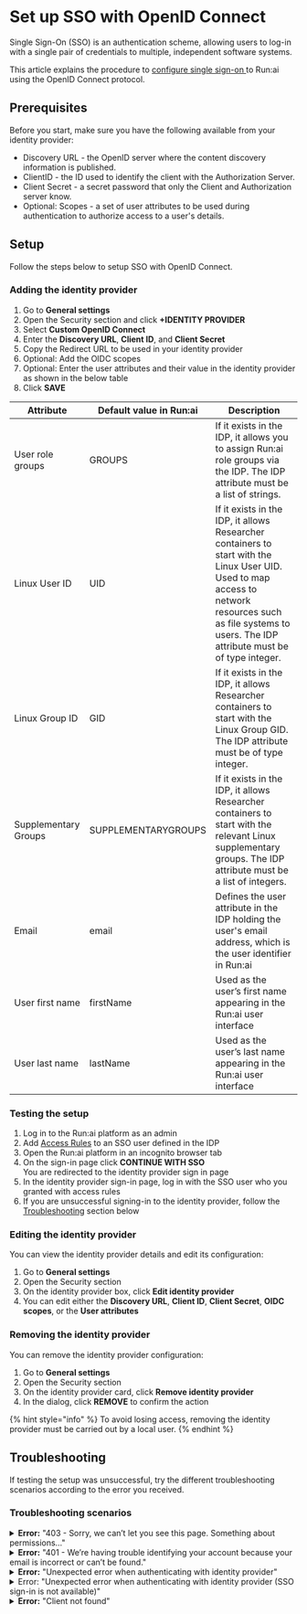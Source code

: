 # Set up SSO with OpenID Connect

Single Sign-On (SSO) is an authentication scheme, allowing users to log-in with a single pair of credentials to multiple, independent software systems.

This article explains the procedure to [configure single sign-on ](../authentication-and-authorization.md#single-sign-on-sso)to Run:ai using the OpenID Connect protocol.

## Prerequisites

Before you start, make sure you have the following available from your identity provider:

* Discovery URL - the OpenID server where the content discovery information is published.
* ClientID - the ID used to identify the client with the Authorization Server.
* Client Secret - a secret password that only the Client and Authorization server know.
* Optional: Scopes - a set of user attributes to be used during authentication to authorize access to a user's details.

## Setup

Follow the steps below to setup SSO with OpenID Connect.

### Adding the identity provider

1. Go to **General settings**
2. Open the Security section and click **+IDENTITY PROVIDER**
3. Select **Custom OpenID Connect**
4. Enter the **Discovery URL**, **Client ID**, and **Client Secret**
5. Copy the Redirect URL to be used in your identity provider
6. Optional: Add the OIDC scopes
7. Optional: Enter the user attributes and their value in the identity provider as shown in the below table
8. Click **SAVE**

| Attribute            | Default value in Run:ai | Description                                                                                                                                                                                                  |
| -------------------- | ----------------------- | ------------------------------------------------------------------------------------------------------------------------------------------------------------------------------------------------------------ |
| User role groups     | GROUPS                  | If it exists in the IDP, it allows you to assign Run:ai role groups via the IDP. The IDP attribute must be a list of strings.                                                                                |
| Linux User ID        | UID                     | If it exists in the IDP, it allows Researcher containers to start with the Linux User UID. Used to map access to network resources such as file systems to users. The IDP attribute must be of type integer. |
| Linux Group ID       | GID                     | If it exists in the IDP, it allows Researcher containers to start with the Linux Group GID. The IDP attribute must be of type integer.                                                                       |
| Supplementary Groups | SUPPLEMENTARYGROUPS     | If it exists in the IDP, it allows Researcher containers to start with the relevant Linux supplementary groups. The IDP attribute must be a list of integers.                                                |
| Email                | email                   | Defines the user attribute in the IDP holding the user's email address, which is the user identifier in Run:ai                                                                                               |
| User first name      | firstName               | Used as the user’s first name appearing in the Run:ai user interface                                                                                                                                         |
| User last name       | lastName                | Used as the user’s last name appearing in the Run:ai user interface                                                                                                                                          |

### Testing the setup

1. Log in to the Run:ai platform as an admin
2. Add [Access Rules](../accessrules.md) to an SSO user defined in the IDP
3. Open the Run:ai platform in an incognito browser tab
4. On the sign-in page click **CONTINUE WITH SSO**\
   You are redirected to the identity provider sign in page
5. In the identity provider sign-in page, log in with the SSO user who you granted with access rules
6. If you are unsuccessful signing-in to the identity provider, follow the [Troubleshooting](openidconnect.md#troubleshooting) section below

### Editing the identity provider

You can view the identity provider details and edit its configuration:

1. Go to **General settings**
2. Open the Security section
3. On the identity provider box, click **Edit identity provider**
4. You can edit either the **Discovery URL**, **Client ID**, **Client Secret**, **OIDC scopes**, or the **User attributes**

### Removing the identity provider

You can remove the identity provider configuration:

1. Go to **General settings**
2. Open the Security section
3. On the identity provider card, click **Remove identity provider**
4. In the dialog, click **REMOVE** to confirm the action

{% hint style="info" %}
To avoid losing access, removing the identity provider must be carried out by a local user.
{% endhint %}

## Troubleshooting

If testing the setup was unsuccessful, try the different troubleshooting scenarios according to the error you received.

### Troubleshooting scenarios

<details>

<summary><strong>Error:</strong> "403 - Sorry, we can’t let you see this page. Something about permissions…"</summary>

**Description:** The authenticated user is missing permissions

**Mitigation**:

1. Validate either the user or its related group/s are assigned with access rules
2. Validate groups attribute is available in the configured OIDC Scopes
3. Validate the user’s groups attribute is mapped correctly

**Advanced:**

1. Open the Chrome DevTools: Right-click on page → Inspect → Console tab
2. Run the following command to retrieve and paste the user’s token: `localStorage.token;`
3. Paste in [https://jwt.io](https://jwt.io/)
4. Under the Payload section validate the values of the user’s attribute

</details>

<details>

<summary><strong>Error:</strong> "401 - We’re having trouble identifying your account because your email is incorrect or can’t be found."</summary>

**Description:** Authentication failed because email attribute was not found.

**Mitigation**:

1. Validate email attribute is available in the configured OIDC Scopes
2. Validate the user’s email attribute is mapped correctly

</details>

<details>

<summary><strong>Error:</strong> "Unexpected error when authenticating with identity provider"</summary>

**Description:** User authentication failed

<img src="../../.gitbook/assets/Screenshot%202025-02-06%20at%2015.17.36.png" alt="" data-size="original">

**Mitigation**: Validate the the configured OIDC Scopes exist and match the Identity Provider’s available scopes

**Advanced:** Look for the specific error message in the URL address

</details>

<details>

<summary>Error: "Unexpected error when authenticating with identity provider (SSO sign-in is not available)"</summary>

**Description:** User authentication failed

**Mitigation**:

1. Validate the the configured OIDC scope exists in the Identity Provider
2. Validate the configured Client Secret match the Client Secret in the Identity Provider

**Advanced:** Look for the specific error message in the URL address

</details>

<details>

<summary><strong>Error:</strong> "Client not found"</summary>

**Description:** OIDC Client ID was not found in the Identity Provider

**Mitigation**: Validate the the configured Client ID matches the Identity Provider Client ID

</details>
